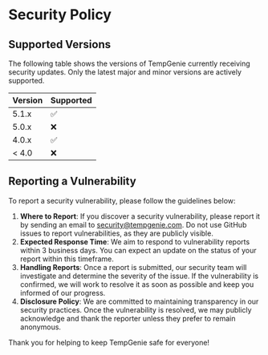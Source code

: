 # Security Policy

## Supported Versions

The following table shows the versions of TempGenie currently receiving security updates. Only the latest major and minor versions are actively supported.

| Version | Supported           |
| ------- | ------------------- |
| 5.1.x   | :white_check_mark:  |
| 5.0.x   | :x:                |
| 4.0.x   | :white_check_mark:  |
| < 4.0   | :x:                |

## Reporting a Vulnerability

To report a security vulnerability, please follow the guidelines below:

1. **Where to Report**: If you discover a security vulnerability, please report it by sending an email to [security@tempgenie.com](mailto:security@tempgenie.com). Do not use GitHub issues to report vulnerabilities, as they are publicly visible.
2. **Expected Response Time**: We aim to respond to vulnerability reports within 3 business days. You can expect an update on the status of your report within this timeframe.
3. **Handling Reports**: Once a report is submitted, our security team will investigate and determine the severity of the issue. If the vulnerability is confirmed, we will work to resolve it as soon as possible and keep you informed of our progress.
4. **Disclosure Policy**: We are committed to maintaining transparency in our security practices. Once the vulnerability is resolved, we may publicly acknowledge and thank the reporter unless they prefer to remain anonymous.

Thank you for helping to keep TempGenie safe for everyone!
